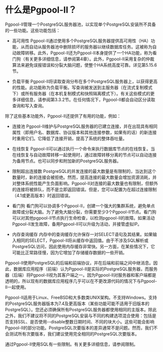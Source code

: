# 什么是Pgpool-II？

Pgpool-II管理一个PostgreSQL服务器池，以实现单个PostgreSQL安装所不具备的一些功能。这些功能包括：

- 高可用性
	Pgpool-II通过使用多个PostgreSQL服务器提供高可用性（HA）功能，从而自动从服务器池中删除损坏的服务器以继续数据库任务。这被称为自动故障转移。此外，Pgpool-II还为Pgpool-II本身提供了一个HA功能，称为看门狗（有关更多详细信息，请参阅第4章）。此外，Pgpool-II采用复杂的仲裁算法来避免误报错误和分裂大脑问题，使整个HA系统高度可靠。详见第5.15.6节。

- 负载平衡
	Pgpool-II将读取查询分布在多个PostgreSQL服务器上，以获得更高的性能。此功能称为负载平衡。写查询被发送到主服务器（在流式复制模式下）或所有服务器（在本机复制模式和快照隔离模式下）。有关这些模式的更多详细信息，请参阅第3.3.2节。在任何情况下，Pgpool-II都会自动区分读取查询和写入查询。

除了这些基本功能外，Pgpool-II还提供了有用的功能，例如：

- 连接池
	Pgpool-II维护与PostgreSQL服务器的已建立连接，并在出现具有相同属性（即用户名、数据库、协议版本和其他连接参数，如果有的话）的新连接时重用它们。它降低了连接开销，提高了系统的整体吞吐量。

- 在线恢复
	Pgpool-II可以通过执行一个命令来执行数据库节点的在线恢复。当在线恢复与自动故障转移一起使用时，通过故障转移分离的节点可以自动连接为备用节点。也可以同步和附加新的PostgreSQL服务器。

- 限制超出连接数
	PostgreSQL的并发连接的最大数量是有限制的，当达到这个数量时，新的连接会被拒绝。然而，提高连接的最大数量会增加资源消耗，并对整体系统性能产生负面影响。Pgpool-II对连接的最大数量也有限制，但额外的连接将被排队，而不是立即返回错误。但是，您可以配置为在超过连接限制（4.1或更高版本）时返回错误。

- 看门狗
	看门狗可以协调多个Pgpool-II，创建一个强大的集群系统，避免单点故障或分裂大脑。为了避免大脑分裂，你需要至少3个Pgpool-II节点。看门狗可以对其他pgpool-II节点执行生命检查，以检测pgpool-II的故障。如果活动Pgpool-II发生故障，备用Pgpool-II可以升级为活动，并接管虚拟IP。

- 内存查询缓存
	内存中的查询缓存允许保存一对SELECT语句及其结果。如果输入相同的SELECT，Pgpool-II将从缓存中返回值。由于不涉及SQL解析或PostgreSQL访问，因此使用内存缓存非常快。另一方面，在某些情况下，它可能比正常路径慢，因为它增加了存储缓存数据的一些开销。

Pgpool-II使用PostgreSQL的后端和前端协议，并在后端和前端之间中继消息。因此，数据库应用程序（前端）认为Pgpool-II是实际的PostgreSQL服务器，而服务器（后端）将Pgpool-II视为其客户端之一。因为Pgpool-II对服务器和客户端都是透明的，所以现有的数据库应用程序几乎可以在不更改源代码的情况下与Pgpool-II一起使用。

Pgpool-II适用于Linux、FreeBSD和大多数类UNIX架构。不支持Windows。支持的PostgreSQL服务器版本为7.4及更高版本（某些功能可能不适用于旧版本的PostgreSQL）。您还必须确保所有PostgreSQL服务器都使用相同的主版本。除此之外，我们不建议将不同的PostgreSQL安装与不同的构建选项混合使用：包括是否支持SSL、是否使用--disable整数日期时间、不同的块大小。这些可能会影响Pgpool-II的部分功能。PostgreSQL次要版本的差异通常不是问题。然而，我们不会测试所有次要版本，我们建议使用完全相同的PostgreSQL次要版本。

通过Pgpool-II使用SQL有一些限制。有关更多详细信息，请参阅限制。